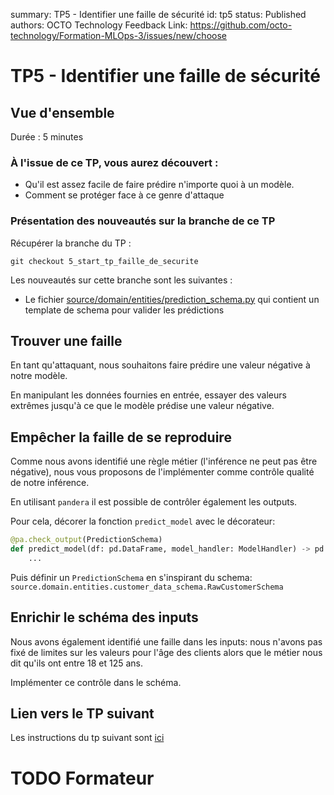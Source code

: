 summary: TP5 - Identifier une faille de sécurité
id: tp5
status: Published
authors: OCTO Technology
Feedback Link: https://github.com/octo-technology/Formation-MLOps-3/issues/new/choose

# TP5 - Identifier une faille de sécurité

## Vue d'ensemble

Durée : 5 minutes

### À l'issue de ce TP, vous aurez découvert :

- Qu'il est assez facile de faire prédire n'importe quoi à un modèle.
- Comment se protéger face à ce genre d'attaque

### Présentation des nouveautés sur la branche de ce TP

Récupérer la branche du TP :

```shell
git checkout 5_start_tp_faille_de_securite
```

Les nouveautés sur cette branche sont les suivantes :

- Le fichier [source/domain/entities/prediction_schema.py](source/domain/entities/prediction_schema.py) qui contient un
  template de schema pour valider les prédictions

## Trouver une faille

En tant qu'attaquant, nous souhaitons faire prédire une valeur négative à notre modèle.

En manipulant les données fournies en entrée, essayer des valeurs extrêmes jusqu'à ce que le modèle prédise une valeur négative.

## Empêcher la faille de se reproduire

Comme nous avons identifié une règle métier (l'inférence ne peut pas être négative), nous vous proposons de l'implémenter comme contrôle qualité de notre inférence.

En utilisant `pandera` il est possible de contrôler également les outputs.

Pour cela, décorer la fonction `predict_model` avec le décorateur:

```python
@pa.check_output(PredictionSchema)
def predict_model(df: pd.DataFrame, model_handler: ModelHandler) -> pd.DataFrame:
    ...
```

Puis définir un `PredictionSchema` en s'inspirant du schema:
`source.domain.entities.customer_data_schema.RawCustomerSchema`

## Enrichir le schéma des inputs

Nous avons également identifié une faille dans les inputs: nous n'avons pas fixé de limites sur les valeurs pour l'âge des clients alors que le métier nous dit qu'ils ont entre 18 et 125 ans.

Implémenter ce contrôle dans le schéma.

## Lien vers le TP suivant

Les instructions du tp suivant sont [ici](https://octo-technology.github.io/Formation-MLOps-3/tp6#0)

# TODO Formateur
